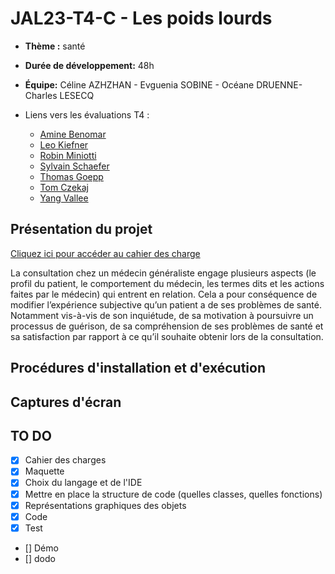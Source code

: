 # JAL23-T4-C - Les poids lourds
- **Thème :** santé
- **Durée de développement:** 48h
- **Équipe:** Céline AZHZHAN -  Evguenia SOBINE  - Océane DRUENNE- Charles LESECQ

- Liens vers les évaluations T4 :
  - [Amine Benomar](./Evaluation-T4-Amine_Benomar.md)
  - [Leo Kiefner](./Evaluation-T4-Leo_Kiefner.md)
  - [Robin Miniotti](./Evaluation-T4-Robin_Miniotti.md)
  - [Sylvain Schaefer](./Evaluation-T4-Sylvain_Schaefer.md)
  - [Thomas Goepp](./Evaluation-T4-Thomas_Goepp.md)
  - [Tom Czekaj](./Evaluation-T4-Tom_Czekajr.md)
  - [Yang Vallee](./Evaluation-T4-Yang_Vallee.md)

## Présentation du projet

[Cliquez ici pour accéder au cahier des charge](https://docs.google.com/document/d/1GmWBujbzeklmEQx1wWjIJXjE_vVKne9LEX8vSMA8reQ/edit#&)

La consultation chez un médecin généraliste engage plusieurs aspects (le profil du patient, le comportement du médecin, les termes dits et les actions faites par le médecin) qui entrent en relation. Cela a pour conséquence de modifier l’expérience subjective qu’un patient a de ses problèmes de santé. Notamment vis-à-vis de son inquiétude, de sa motivation à poursuivre un processus de guérison, de sa compréhension de ses problèmes de santé et sa satisfaction par rapport à ce qu’il souhaite obtenir lors de la consultation. 

## Procédures d'installation et d'exécution

## Captures d'écran

## TO DO 
- [X] Cahier des charges 
- [X] Maquette 
- [X] Choix du langage et de l'IDE 
- [X] Mettre en place la structure de code (quelles classes, quelles fonctions)
- [X] Représentations graphiques des objets 
- [X] Code 
- [X] Test 
- [] Démo 
- [] dodo
